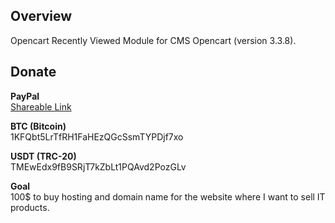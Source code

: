 <h2>Overview</h2>
<p>Opencart Recently Viewed Module for CMS Opencart (version 3.3.8).</p>
<h2>Donate</h2>
<p><b>PayPal</b><br><a href="https://www.paypal.com/donate/?business=XY9NY34MQP9XW&no_recurring=0&item_name=Thanks+for+your+support%21+I+will+keep+doing+good+job.&currency_code=USD">Shareable Link</a></p>
<p><b>BTC (Bitcoin)</b><br>1KFQbt5LrTfRH1FaHEzQGcSsmTYPDjf7xo</p>
<p><b>USDT (TRC-20)</b><br>TMEwEdx9fB9SRjT7kZbLt1PQAvd2PozGLv</p>
<p><b>Goal</b><br>100$ to buy hosting and domain name for the website where I want to sell IT products.</p>
